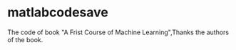 # matlabcodesave

  The code of book "A Frist Course of Machine Learning",Thanks the authors of the book.
